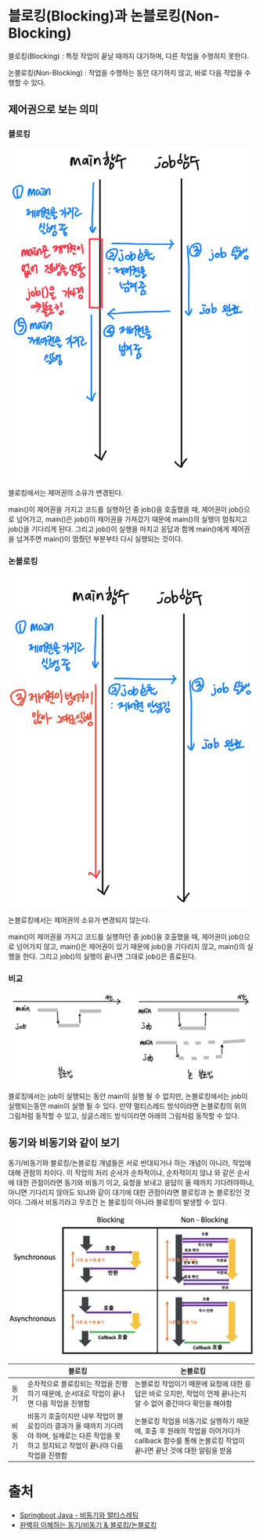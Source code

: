 # 블로킹(Blocking)과 논블로킹(Non-Blocking)

블로킹(Blocking)
: 특정 작업이 끝날 때까지 대기하며, 다른 작업을 수행하지 못한다.

논블로킹(Non-Blocking)
: 작업을 수행하는 동안 대기하지 않고, 바로 다음 작업을 수행할 수 있다.


## 제어권으로 보는 의미 

### 블로킹

![img_5.png](img/web_blocking_non_blocking_blocking.png)


블로킹에서는 제어권의 소유가 변경된다.

main()이 제어권을 가지고 코드를 실행하던 중 job()을 호출했을 때, 
제어권이 job()으로 넘어가고, main()은 job()이 제어권을 가져갔기 때문에 main()의 실행이 멈춰지고 job()을 기다리게 된다. 
그리고 job()이 실행을 마치고 응답과 함께 main()에게 제어권을 넘겨주면 main()이 멈췄던 부분부터 다시 실행되는 것이다.



### 논블로킹

![img_6.png](img/web_blocking_non_blocking_non_blocking.png)

논블로킹에서는 제어권의 소유가 변경되지 않는다.

main()이 제어권을 가지고 코드를 실행하던 중 job()을 호출했을 때, 
제어권이 job()으로 넘어가지 않고, main()은 제어권이 있기 때문에 job()을 기다리지 않고, main()의 실행을 한다. 
그리고 job()의 실행이 끝나면 그대로 job()은 종료된다.



### 비교

![img_7.png](img/web_blocking_non_blocking_blocking_non_blocking.png)

블로킹에서는 job이 실행되는 동안 main이 실행 될 수 없지만, 논블로킹에서는 job이 실행되는동안 main이 실행 될 수 있다.
만약 멀티스레드 방식이라면 논블로킹의 위의 그림처럼 동작할 수 있고, 싱글스레드 방식이라면 아래의 그림처럼 동작할 수 있다.

## 동기와 비동기와 같이 보기

동기/비동기와 블로킹/논블로킹 개념들은 서로 반대되거나 하는 개념이 아니라, 작업에 대해 관점의 차이다.
이 작업의 처리 순서가 순차적이냐, 순차적이지 않냐 와 같은 순서에 대한 관점이라면 동기와 비동기 이고,
요청을 보내고 응답이 올 때까지 기다려야하냐, 아니면 기다리지 않아도 되냐와 같이 대기에 대한 관점이라면 블로킹과 논 블로킹인 것이다.
그래서 비동기라고 무조건 논 블로킹이 아니라 블로킹이 발생할 수 있다.

![img_9.png](img/web_blocking_non_blocking_asyn.png)


|     | 블로킹                                                                                | 논블로킹                                                                                   |
|-----|------------------------------------------------------------------------------------|----------------------------------------------------------------------------------------|
| 동기  | 순차적으로 블로킹되는 작업을 진행하기 때문에, 순서대로 작업이 끝나면 다음 작업을 진행함                                  | 논블로킹 작업이기 때문에 요청에 대한 응답은 바로 오지만, 작업이 언제 끝나는지 알 수 없어 중간마다 확인을 해야함                       |
| 비동기 | 비동기 호출이지만 내부 작업이 블로킹이라 결과가 올 때까지 기다려야 하며, 실제로는 다른 작업을 못 하고 정지되고 작업이 끝나야 다음 작업을 진행함 | 논블로킹 작업을 비동기로 실행하기 때문에, 호출 후 원래의 작업을 이어가다가 callback 함수를 통해 논블로킹 작업이 끝나면 끝난 것에 대한 알림을 받음 |



# 출처
- [Springboot Java - 비동기와 멀티스레팅](https://sujeong-0.github.io/posts/%EB%A9%80%ED%8B%B0%EC%8A%A4%EB%A0%88%EB%94%A9%EA%B3%BC-%EB%B9%84%EB%8F%99%EA%B8%B0/#spring%EC%97%90%EC%84%9C-%EB%B8%94%EB%A1%9C%ED%82%B9-%EB%85%BC%EB%B8%94%EB%A1%9C%ED%82%B9)
- [완벽히 이해하는 동기/비동기 & 블로킹/논블로킹](https://inpa.tistory.com/entry/%F0%9F%91%A9%E2%80%8D%F0%9F%92%BB-%EB%8F%99%EA%B8%B0%EB%B9%84%EB%8F%99%EA%B8%B0-%EB%B8%94%EB%A1%9C%ED%82%B9%EB%85%BC%EB%B8%94%EB%A1%9C%ED%82%B9-%EA%B0%9C%EB%85%90-%EC%A0%95%EB%A6%AC)
